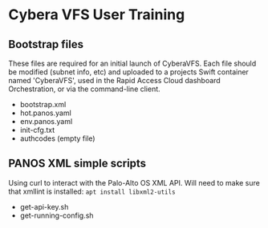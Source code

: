 # Cybera VFS User Training

## Bootstrap files
These files are required for an initial launch of CyberaVFS. Each file should be modified (subnet info, etc) and uploaded to a projects Swift container named 'CyberaVFS', used in the Rapid Access Cloud dashboard Orchestration, or via the command-line client.

- bootstrap.xml
- hot.panos.yaml
- env.panos.yaml
- init-cfg.txt
- authcodes (empty file)

## PANOS XML simple scripts
Using curl to interact with the Palo-Alto OS XML API. Will need to make sure that xmllint is installed:
`apt install libxml2-utils`
- get-api-key.sh
- get-running-config.sh
